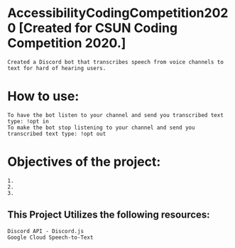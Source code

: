 # AccessibilityCodingCompetition2020 [Created for CSUN Coding Competition 2020.]
```
Created a Discord bot that transcribes speech from voice channels to text for hard of hearing users. 
```

# How to use:
```
To have the bot listen to your channel and send you transcribed text type: !opt in
To make the bot stop listening to your channel and send you transcribed text type: !opt out
```

# Objectives of the project:
```
1.
2.
3.
```

## This Project Utilizes the following resources:
```
Discord API - Discord.js
Google Cloud Speech-to-Text
```
